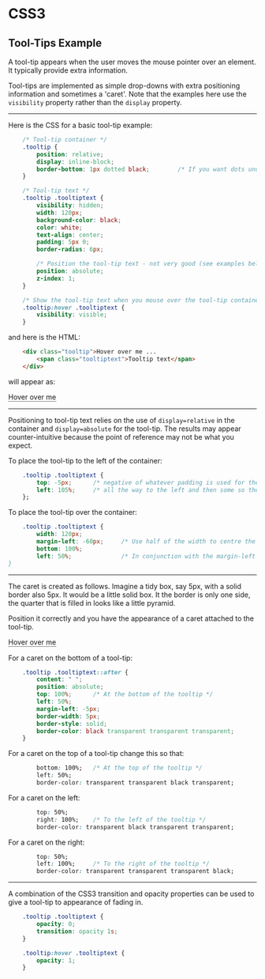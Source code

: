 <!DOCTYPE html>
<html>

<link rel="stylesheet" href="../styles/style-sheet.css" />

<body>

# CSS3

## Tool-Tips Example

A tool-tip appears when the user moves the mouse pointer over an element.
It typically provide extra information.

Tool-tips are implemented as simple drop-downs with extra positioning information and sometimes a 'caret'.
Note that the examples here use the `visibility` property rather than the `display` property.

<hr />

Here is the CSS for a basic tool-tip example:

```css
    /* Tool-tip container */
    .tooltip {
        position: relative;
        display: inline-block;
        border-bottom: 1px dotted black;        /* If you want dots under the hoverable text */
    }

    /* Tool-tip text */
    .tooltip .tooltiptext {
        visibility: hidden;
        width: 120px;
        background-color: black;
        color: white;
        text-align: center;
        padding: 5px 0;
        border-radius: 6px;

        /* Position the tool-tip text - not very good (see examples below) */
        position: absolute;
        z-index: 1;
    }

    /* Show the tool-tip text when you mouse over the tool-tip container */
    .tooltip:hover .tooltiptext {
        visibility: visible;
    }
```

and here is the HTML:

```html
    <div class="tooltip">Hover over me ...
        <span class="tooltiptext">Tooltip text</span>
    </div>
```

will appear as:

<style>
    .tooltip {
        position: relative;
        display: inline-block;
        border-bottom: 1px dotted black;
    }

    .tooltip .tooltiptext {
        visibility: hidden;
        width: 120px;
        background-color: black;
        color: white;
        text-align: center;
        padding: 5px 0;
        border-radius: 6px;

        /* Position the tool-tip text - not very good (see examples below) */
        position: absolute;
        z-index: 1;
    }

    .tooltip:hover .tooltiptext {
        visibility: visible;
    }
</style>

<div class="indent ex1">
    <div class="tooltip">Hover over me
        <span class="tooltiptext">Tooltip text</span>
    </div>
</div>

<hr />

Positioning to tool-tip text relies on the use of `display=relative` in the container and
`display=absolute` for the tool-tip.
The results may appear counter-intuitive because the point of reference may not be what you expect.

To place the tool-tip to the left of the container:

```css
    .tooltip .tooltiptext {
        top: -5px;      /* negative of whatever padding is used for the container */
        left: 105%;     /* all the way to the left and then some so there is a gap */
    };
```

To place the tool-tip over the container:

```css
    .tooltip .tooltiptext {
        width: 120px;
        margin-left: -60px;     /* Use half of the width to centre the tool-tip */
        bottom: 100%;
        left: 50%;              /* In conjunction with the margin-left
}
```

<hr />

The caret is created as follows.
Imagine a tidy box, say 5px, with a solid border also 5px.
It would be a little solid box.
It the border is only one side, the quarter that is filled in looks like a little pyramid.

Position it correctly and you have the appearance of a caret attached to the tool-tip.

<style>
    .ex2 .tooltip .tooltiptext::after {
        content: " ";
        position: absolute;
        bottom: 100%;   /* At the top of the tooltip */
        left: 50%;
        margin-left: -5px;
        border-width: 5px;
        border-style: solid;
        border-color: transparent transparent black transparent;
    }
</style>

<div class="indent ex1 ex2">
    <div class="tooltip">Hover over me
        <span class="tooltiptext">Tooltip text</span>
    </div>
</div>

For a caret on the bottom of a tool-tip:

```css
    .tooltip .tooltiptext::after {
        content: " ";
        position: absolute;
        top: 100%;      /* At the bottom of the tooltip */
        left: 50%;
        margin-left: -5px;
        border-width: 5px;
        border-style: solid;
        border-color: black transparent transparent transparent;
    }
```

For a caret on the top of a tool-tip change this so that:

```css
        bottom: 100%;   /* At the top of the tooltip */
        left: 50%;
        border-color: transparent transparent black transparent;
```

For a caret on the left:

```css
        top: 50%;
        right: 100%;    /* To the left of the tooltip */
        border-color: transparent black transparent transparent;
```

For a caret on the right:

```css
        top: 50%;
        left: 100%;     /* To the right of the tooltip */
        border-color: transparent transparent transparent black;

```

<hr />

A combination of the CSS3 transition and opacity properties can be used to give a tool-tip to appearance of fading in.

```css
    .tooltip .tooltiptext {
        opacity: 0;
        transition: opacity 1s;
    }

    .tooltip:hover .tooltiptext {
        opacity: 1;
    }
```

</body>
</html>
